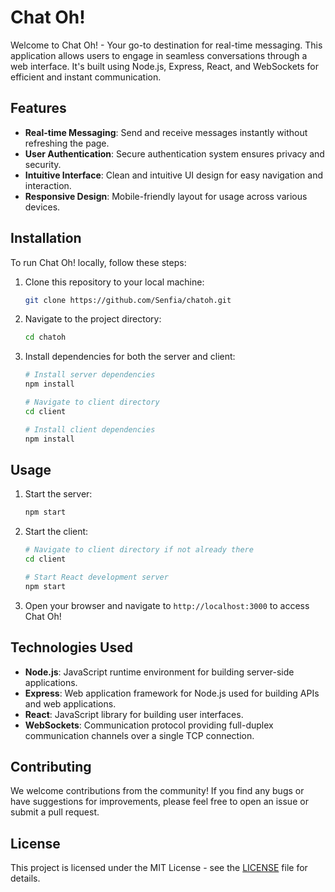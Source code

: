# Chat Oh!

Welcome to Chat Oh! - Your go-to destination for real-time messaging. This application allows users to engage in seamless conversations through a web interface. It's built using Node.js, Express, React, and WebSockets for efficient and instant communication.

## Features

- **Real-time Messaging**: Send and receive messages instantly without refreshing the page.
- **User Authentication**: Secure authentication system ensures privacy and security.
- **Intuitive Interface**: Clean and intuitive UI design for easy navigation and interaction.
- **Responsive Design**: Mobile-friendly layout for usage across various devices.

## Installation

To run Chat Oh! locally, follow these steps:

1. Clone this repository to your local machine:

    ```bash
    git clone https://github.com/Senfia/chatoh.git
    ```

2. Navigate to the project directory:

    ```bash
    cd chatoh
    ```

3. Install dependencies for both the server and client:

    ```bash
    # Install server dependencies
    npm install

    # Navigate to client directory
    cd client

    # Install client dependencies
    npm install
    ```

## Usage

1. Start the server:

    ```bash
    npm start
    ```

2. Start the client:

    ```bash
    # Navigate to client directory if not already there
    cd client

    # Start React development server
    npm start
    ```

3. Open your browser and navigate to `http://localhost:3000` to access Chat Oh!

## Technologies Used

- **Node.js**: JavaScript runtime environment for building server-side applications.
- **Express**: Web application framework for Node.js used for building APIs and web applications.
- **React**: JavaScript library for building user interfaces.
- **WebSockets**: Communication protocol providing full-duplex communication channels over a single TCP connection.

## Contributing

We welcome contributions from the community! If you find any bugs or have suggestions for improvements, please feel free to open an issue or submit a pull request.

## License

This project is licensed under the MIT License - see the [LICENSE](LICENSE) file for details.
